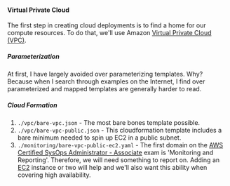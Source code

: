 #### Virtual Private Cloud

The first step in creating cloud deployments is to find a home for our compute resources.  To do that, we'll use Amazon [Virtual Private Cloud (VPC)](https://aws.amazon.com/vpc/).   

##### Parameterization
At first, I have largely avoided over parameterizing templates.  Why?  Because when I search through examples on the Internet, I find over parameterized and mapped templates are generally harder to read.

##### Cloud Formation
1.  `./vpc/bare-vpc.json` - The most bare bones template possible.
1.  `./vpc/bare-vpc-public.json` - This cloudformation template includes a bare minimum needed to spin up EC2 in a public subnet.  
1.  `./monitoring/bare-vpc-public-ec2.yaml` - The first domain on the [AWS Certified SysOps Administrator - Associate](https://aws.amazon.com/certification/certified-sysops-admin-associate/) exam is 'Monitoring and Reporting'.  Therefore, we will need something to report on.  Adding an [EC2](https://docs.aws.amazon.com/AWSCloudFormation/latest/UserGuide/aws-properties-ec2-instance.html) instance or two will help and we'll also want this ability when covering high availability.
